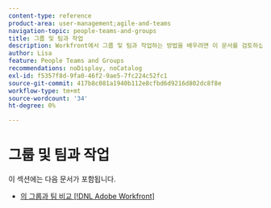 ```yaml
---
content-type: reference
product-area: user-management;agile-and-teams
navigation-topic: people-teams-and-groups
title: 그룹 및 팀과 작업
description: Workfront에서 그룹 및 팀과 작업하는 방법을 배우려면 이 문서를 검토하십시오.
author: Lisa
feature: People Teams and Groups
recommendations: noDisplay, noCatalog
exl-id: f5357f8d-9fa0-46f2-9ae5-7fc224c52fc1
source-git-commit: 417b8c081a1940b112e8cfbd6d9216d802dc8f8e
workflow-type: tm+mt
source-wordcount: '34'
ht-degree: 0%

---
```


# 그룹 및 팀과 작업

이 섹션에는 다음 문서가 포함됩니다.

* [의 그룹과 팀 비교 [!DNL Adobe Workfront]](../../people-teams-and-groups/work-with-groups-and-teams/understanding-differences-and-similarities-between-groups-and-teams.md)
